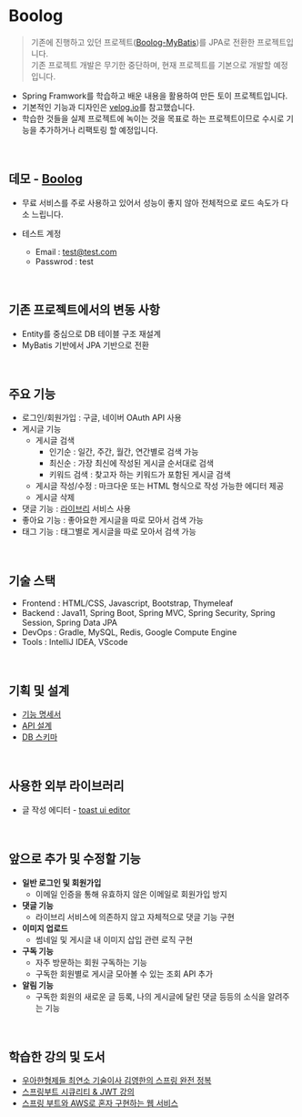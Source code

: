 # Boolog
>기존에 진행하고 있던 프로젝트([Boolog-MyBatis](https://github.com/Ji-Hwan-Jung/boolog-mybatis))를 JPA로 전환한 프로젝트입니다.<br>
기존 프로젝트 개발은 무기한 중단하며, 현재 프로젝트를 기본으로 개발할 예정입니다.

- Spring Framwork를 학습하고 배운 내용을 활용하여 만든 토이 프로젝트입니다.
- 기본적인 기능과 디자인은 [velog.io](https://velog.io/)를 참고했습니다.
- 학습한 것들을 실제 프로젝트에 녹이는 것을 목표로 하는 프로젝트이므로 수시로 기능을 추가하거나 리팩토링 할 예정입니다.
<br>

## 데모 - [Boolog](http://www.boolog.kro.kr)
- 무료 서비스를 주로 사용하고 있어서 성능이 좋지 않아 전체적으로 로드 속도가 다소 느립니다.


- 테스트 계정
  - Email : test@test.com
  - Passwrod : test

<br>

## 기존 프로젝트에서의 변동 사항
- Entity를 중심으로 DB 테이블 구조 재설계
- MyBatis 기반에서 JPA 기반으로 전환

<br>

## 주요 기능
- 로그인/회원가입 : 구글, 네이버 OAuth API 사용
- 게시글 기능
  - 게시글 검색
    - 인기순 : 일간, 주간, 월간, 연간별로 검색 가능
    - 최신순 : 가장 최신에 작성된 게시글 순서대로 검색
    - 키워드 검색 : 찾고자 하는 키워드가 포함된 게시글 검색
  - 게시글 작성/수정 : 마크다운 또는 HTML 형식으로 작성 가능한 에디터 제공
  - 게시글 삭제
- 댓글 기능 : [라이브리](https://www.livere.com/) 서비스 사용
- 좋아요 기능 : 좋아요한 게시글을 따로 모아서 검색 가능
- 태그 기능 : 태그별로 게시글을 따로 모아서 검색 가능
  
<br>

## 기술 스택
- Frontend : HTML/CSS, Javascript, Bootstrap, Thymeleaf
- Backend : Java11, Spring Boot, Spring MVC, Spring Security, Spring Session, Spring Data JPA
- DevOps : Gradle, MySQL, Redis, Google Compute Engine
- Tools : IntelliJ IDEA, VScode

<br>

## 기획 및 설계
- [기능 명세서](https://stophase.notion.site/641b6f9b214f4c89ad7f0d53ff5470a4)
- [API 설계](https://stophase.notion.site/API-4f26a39fce3349d7919e84e773bef83a)
- [DB 스키마](https://www.erdcloud.com/d/g7m9tyvTkhDAhJcwt)

<br>

## 사용한 외부 라이브러리
- 글 작성 에디터 - [toast ui editor](https://ui.toast.com/tui-editor)

<br>

## 앞으로 추가 및 수정할 기능
- **일반 로그인 및 회원가입**
  - 이메일 인증을 통해 유효하지 않은 이메일로 회원가입 방지
- **댓글 기능**
  - 라이브리 서비스에 의존하지 않고 자체적으로 댓글 기능 구현
- **이미지 업로드**
  - 썸네일 및 게시글 내 이미지 삽입 관련 로직 구현
- **구독 기능**
  - 자주 방문하는 회원 구독하는 기능
  - 구독한 회원별로 게시글 모아볼 수 있는 조회 API 추가
- **알림 기능**
  - 구독한 회원의 새로운 글 등록, 나의 게시글에 달린 댓글 등등의 소식을 알려주는 기능

<br>

## 학습한 강의 및 도서
- [우아한형제들 최연소 기술이사 김영한의 스프링 완전 정복](https://www.inflearn.com/roadmaps/373)
- [스프링부트 시큐리티 & JWT 강의](https://www.inflearn.com/course/%EC%8A%A4%ED%94%84%EB%A7%81%EB%B6%80%ED%8A%B8-%EC%8B%9C%ED%81%90%EB%A6%AC%ED%8B%B0)
- [스프링 부트와 AWS로 혼자 구현하는 웹 서비스](http://www.yes24.com/Product/Goods/83849117)
